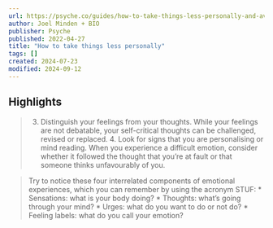 ```yaml
---
url: https://psyche.co/guides/how-to-take-things-less-personally-and-avoid-mind-reading
author: Joel Minden + BIO
publisher: Psyche
published: 2022-04-27
title: "How to take things less personally"
tags: []
created: 2024-07-23
modified: 2024-09-12
---
```


## Highlights

> 3. Distinguish your feelings from your thoughts. While your feelings are not debatable, your self-critical thoughts can be challenged, revised or replaced. 4. Look for signs that you are personalising or mind reading. When you experience a difficult emotion, consider whether it followed the thought that you’re at fault or that someone thinks unfavourably of you.

> Try to notice these four interrelated components of emotional experiences, which you can remember by using the acronym STUF: * Sensations: what is your body doing? * Thoughts: what’s going through your mind? * Urges: what do you want to do or not do? * Feeling labels: what do you call your emotion?

